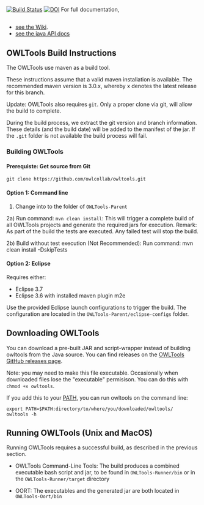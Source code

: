 [![Build Status](https://travis-ci.org/owlcollab/owltools.svg?branch=master)](https://travis-ci.org/owlcollab/owltools)
[![DOI](https://zenodo.org/badge/13996/owlcollab/owltools.svg)](https://zenodo.org/badge/latestdoi/13996/owlcollab/owltools)
For full documentation,
##
 * [see the Wiki](https://github.com/owlcollab/owltools/wiki).
 * [see the java API docs](https://owlcollab.github.io/owltools)

## OWLTools Build Instructions

The OWLTools use maven as a build tool.

These instructions assume that a valid maven installation is available. The recommended maven version is 3.0.x, whereby x denotes the latest release for this branch.

Update: OWLTools also requires `git`. Only a proper clone via git, will allow the build to complete.

During the build process, we extract the git version and branch information. These details (and the build date) will be added to the manifest of the jar. If the `.git` folder is not available the build process will fail.

### Building OWLTools

#### Prerequiste: Get source from Git

`git clone https://github.com/owlcollab/owltools.git`

#### Option 1: Command line

1) Change into to the folder of `OWLTools-Parent`

2a) Run command: `mvn clean install`: This will trigger a complete build of all OWLTools projects and generate the required jars for execution. Remark: As part of the build the tests are executed. Any failed test will stop the build.

2b) Build without test execution (Not Recommended): Run command: mvn clean install -DskipTests

#### Option 2: Eclipse

Requires either:
* Eclipse 3.7
* Eclipse 3.6 with installed maven plugin m2e

Use the provided Eclipse launch configurations to trigger the build. The configuration are located in the `OWLTools-Parent/eclipse-configs` folder.

## Downloading OWLTools

You can download a pre-built JAR and script-wrapper instead of building owltools from the Java source. You can find releases on the [OWLTools GitHub releases page](https://github.com/owlcollab/owltools/releases).

Note: you may need to make this file executable. Occasionally when downloaded files lose the "executable" permisison. You can do this with `chmod +x owltools`.

If you add this to your [PATH](https://en.wikipedia.org/wiki/PATH_(variable)), you can run owltools on the command line:

```
export PATH=$PATH:directory/to/where/you/downloaded/owltools/
owltools -h
```

## Running OWLTools (Unix and MacOS)

Running OWLTools requires a successful build, as described in the previous section.

+ OWLTools Command-Line Tools: The build produces a combined executable bash script and jar, to be found in `OWLTools-Runner/bin`
or in the `OWLTools-Runner/target` directory

+ OORT: The executables and the generated jar are both located in `OWLTools-Oort/bin`
